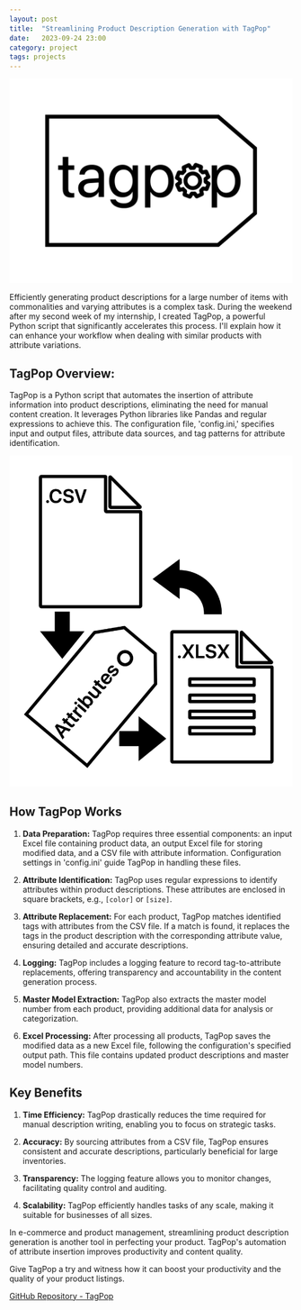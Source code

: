 ```yaml
---
layout: post
title:  "Streamlining Product Description Generation with TagPop"
date:   2023-09-24 23:00
category: project
tags: projects
---
```


![tagpop_logo.png](https://github.com/psibir/psibir.github.io/blob/main/assets/images/tagpop_logo.png?raw=true)

Efficiently generating product descriptions for a large number of items with commonalities and varying attributes is a complex task. During the weekend after my second week of my internship, I created TagPop, a powerful Python script that significantly accelerates this process. I'll explain how it can enhance your workflow when dealing with similar products with attribute variations.

## TagPop Overview:
TagPop is a Python script that automates the insertion of attribute information into product descriptions, eliminating the need for manual content creation. It leverages Python libraries like Pandas and regular expressions to achieve this. The configuration file, 'config.ini,' specifies input and output files, attribute data sources, and tag patterns for attribute identification.

![how it works](https://github.com/psibir/psibir.github.io/blob/main/assets/images/diagram.png?raw=true)

## How TagPop Works
1. **Data Preparation:** TagPop requires three essential components: an input Excel file containing product data, an output Excel file for storing modified data, and a CSV file with attribute information. Configuration settings in 'config.ini' guide TagPop in handling these files.

2. **Attribute Identification:** TagPop uses regular expressions to identify attributes within product descriptions. These attributes are enclosed in square brackets, e.g., `[color]` or `[size]`.

3. **Attribute Replacement:** For each product, TagPop matches identified tags with attributes from the CSV file. If a match is found, it replaces the tags in the product description with the corresponding attribute value, ensuring detailed and accurate descriptions.

4. **Logging:** TagPop includes a logging feature to record tag-to-attribute replacements, offering transparency and accountability in the content generation process.

5. **Master Model Extraction:** TagPop also extracts the master model number from each product, providing additional data for analysis or categorization.

6. **Excel Processing:** After processing all products, TagPop saves the modified data as a new Excel file, following the configuration's specified output path. This file contains updated product descriptions and master model numbers.

## Key Benefits
1. **Time Efficiency:** TagPop drastically reduces the time required for manual description writing, enabling you to focus on strategic tasks.

2. **Accuracy:** By sourcing attributes from a CSV file, TagPop ensures consistent and accurate descriptions, particularly beneficial for large inventories.

3. **Transparency:** The logging feature allows you to monitor changes, facilitating quality control and auditing.

4. **Scalability:** TagPop efficiently handles tasks of any scale, making it suitable for businesses of all sizes.

In e-commerce and product management, streamlining product description generation is another tool in perfecting your product. TagPop's automation of attribute insertion improves productivity and content quality.

Give TagPop a try and witness how it can boost your productivity and the quality of your product listings.

[GitHub Repository - TagPop](https://github.com/psibir/tagpop)

